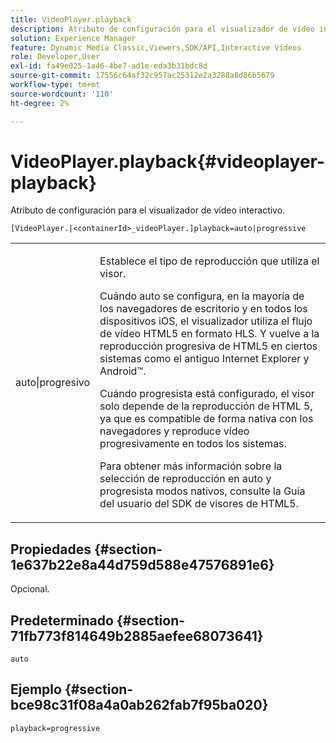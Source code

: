 ```yaml
---
title: VideoPlayer.playback
description: Atributo de configuración para el visualizador de vídeo interactivo.
solution: Experience Manager
feature: Dynamic Media Classic,Viewers,SDK/API,Interactive Videos
role: Developer,User
exl-id: fa49e025-1a46-4be7-ad1e-eda3b31bdc8d
source-git-commit: 17556c64af32c957ac25312e2a3288a8d86b5679
workflow-type: tm+mt
source-wordcount: '110'
ht-degree: 2%

---
```


# VideoPlayer.playback{#videoplayer-playback}

Atributo de configuración para el visualizador de vídeo interactivo.

`[VideoPlayer.|<containerId>_videoPlayer.]playback=auto|progressive`

<table id="table_441553CD34C94A58A9D7CBF772DEDDB6"> 
 <tbody> 
  <tr> 
   <td colname="col1"> <p> <span class="codeph"> auto|progresivo</span> </p> </td> 
   <td colname="col2"> <p> Establece el tipo de reproducción que utiliza el visor. </p> <p>Cuándo <span class="codeph"> auto</span> se configura, en la mayoría de los navegadores de escritorio y en todos los dispositivos iOS, el visualizador utiliza el flujo de vídeo HTML5 en formato HLS. Y vuelve a la reproducción progresiva de HTML5 en ciertos sistemas como el antiguo Internet Explorer y Android™. </p> <p>Cuándo <span class="codeph"> progresista</span> está configurado, el visor solo depende de la reproducción de HTML 5, ya que es compatible de forma nativa con los navegadores y reproduce vídeo progresivamente en todos los sistemas. </p> <p>Para obtener más información sobre la selección de reproducción en <span class="codeph"> auto</span> y <span class="codeph"> progresista</span> modos nativos, consulte la Guía del usuario del SDK de visores de HTML5. </p> </td> 
  </tr> 
 </tbody> 
</table>

## Propiedades {#section-1e637b22e8a44d759d588e47576891e6}

Opcional.

## Predeterminado {#section-71fb773f814649b2885aefee68073641}

`auto`

## Ejemplo {#section-bce98c31f08a4a0ab262fab7f95ba020}

`playback=progressive`
